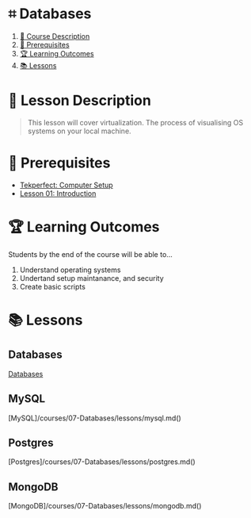 # ⌗ Databases

1. [📝 Course Description](#📝-course-description)
2. [🎯 Prerequisites](#🎯-prerequisites)
3. [🏆 Learning Outcomes](#🏆-learning-outcomes)
4. [📚 Lessons](#📚-lessons)


# 📝 Lesson Description

> This lesson will cover virtualization. The process of visualising OS systems on your local machine. 

# 🎯 Prerequisites

* [Tekperfect: Computer Setup](/lessons/computer-setup.md)
* [Lesson 01: Introduction](/courses/01-Introduction/home.md)

# 🏆 Learning Outcomes

Students by the end of the course will be able to...

1. Understand operating systems
1. Undertand setup maintanance, and security
1. Create basic scripts

# 📚 Lessons


## Databases

[Databases](/courses/07-Databases/lessons/databases.md)

## MySQL

[MySQL]/courses/07-Databases/lessons/mysql.md()

## Postgres

[Postgres]/courses/07-Databases/lessons/postgres.md()

## MongoDB

[MongoDB]/courses/07-Databases/lessons/mongodb.md()
